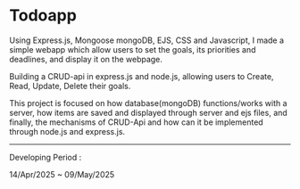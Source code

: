 # Todoapp

Using Express.js, Mongoose mongoDB, EJS, CSS and Javascript, I made a simple webapp which allow users to set the goals, its priorities and deadlines, and display it on the webpage. 

Building a CRUD-api in express.js and node.js, allowing users to Create, Read, Update, Delete their goals.

This project is focused on how database(mongoDB) functions/works with a server, how items are saved and displayed through server and ejs files,
and finally, the mechanisms of CRUD-Api and how can it be implemented through node.js and express.js.

--------------------------------------------

Developing Period :

14/Apr/2025 ~ 09/May/2025


